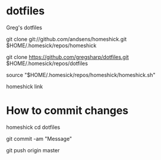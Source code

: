 dotfiles
========

Greg's dotfiles

git clone git://github.com/andsens/homeshick.git $HOME/.homesick/repos/homeshick

git clone https://github.com/gregsharp/dotfiles.git $HOME/.homesick/repos/dotfiles

source "$HOME/.homesick/repos/homeshick/homeshick.sh"

homeshick link


How to commit changes
=====================
homeshick cd dotfiles

git commit -am "Message"

git push origin master
